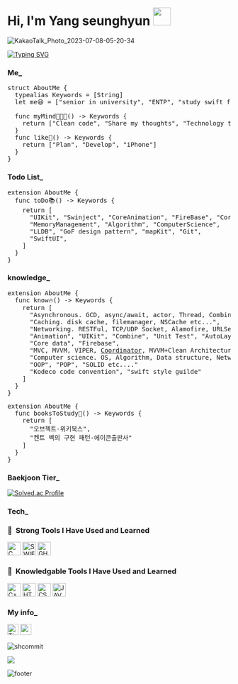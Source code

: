 <div align=left><h1>Hi, I'm Yang seunghyun <img src="https://www.emojiall.com/images/240/microsoft-teams/1f44b.png" width="40" height="40"/>
 </h1></div>

![KakaoTalk_Photo_2023-07-08-05-20-34](https://github.com/SHcommit/SHcommit/assets/96910404/52e03dfa-748f-4ef2-85f6-5ca32e1fcec4)

<a href="https://git.io/typing-svg"><img src="https://readme-typing-svg.demolab.com?font=Caveat&weight=450&size=35&duration=4500&pause=1000&color=FAAB78&center=true&width=600&lines=I+like+IOS+app+development+%3A);I'm+improving+every+day+!!!" alt="Typing SVG" /></a>

<div align=left><h3>Me_</div>

<pre>
struct AboutMe {
  typealias Keywords = [String]
  let me😆 = ["senior in university", "ENTP", "study swift for developing iOS app"]
  
  func myMind👨🏻‍💻() -> Keywords {
    return ["Clean code", "Share my thoughts", "Technology that can make anything I imagine"]
  }
  func like🫠() -> Keywords {
    return ["Plan", "Develop", "iPhone"]
  }
}
</pre>

<div align=left><h3>Todo List_</div>

<pre>
extension AboutMe {
  func toDo📚() -> Keywords {
    return [
      "UIKit", "Swinject", "CoreAnimation", "FireBase", "CoreLocation",
      "MemoryManagement", "Algorithm", "ComputerScience",
      "LLDB", "GoF design pattern", "mapKit", "Git",
      "SwiftUI",
    ]
  }
}
</pre>

<div align=left><h3>knowledge_</div>
 
<pre>
extension AboutMe {
  func know🔥() -> Keywords {
    return [
      "Asynchronous. GCD, async/await, actor, Thread, Combine etc...",
      "Caching. disk cache, filemanager, NSCache etc...",
      "Networking. RESTFul, TCP/UDP Socket, Alamofire, URLSession", "URLSession protocols etc...",
      "Animation", "UIKit", "Combine", "Unit Test", "AutoLayout", DIP+DI, "Protocol any, some, coposition..?"
      "Core data", "Firebase", 
      "MVC, MVVM, VIPER, <a href="https://github.com/SHcommit/SHCoordinator/graphs/traffic">Coordinator</a>, MVVM+Clean Architecture etc...",
      "Computer science. OS, Algorithm, Data structure, Network etc...",
      "OOP", "POP", "SOLID etc...."
      "Kodeco code convention", "swift style guilde"
    ]
  }
}
</pre>

<pre>
extension AboutMe {
  func booksToStudy📖() -> Keywords {
    return [
      "오브젝트-위키북스",
      "켄트 벡의 구현 패턴-에이콘출판사" 
    ]
  }
}
</pre>


<div align=left><h3>Baekjoon Tier_</div>

[![Solved.ac Profile](http://mazassumnida.wtf/api/v2/generate_badge?boj=happysh_s2)](https://solved.ac/happysh_s2/)
 


<div align=left><h3>Tech_</div>
 
  <h3> 🚀 &nbsp;Strong Tools I Have Used and Learned</h3>
<p align="left">
 <img src="https://img.shields.io/badge/C-00599C?style=for-the-badge&logo=c&logoColor=white" alt="C" height="30"/>
 <img src="https://img.shields.io/badge/Swift-FA7343?style=for-the-badge&logo=swift&logoColor=white" alt="SWIFT" height="30"/>
 <img src="https://img.shields.io/badge/GitHub-100000?style=for-the-badge&logo=github&logoColor=white" alt="GHTHUB" height="30"/>

</p>

 	
 
 <h3> 🚀 &nbsp;Knowledgable Tools I Have Used and Learned</h3>
<p align="left">
 <img src="https://img.shields.io/badge/C%2B%2B-00599C?style=for-the-badge&logo=c%2B%2B&logoColor=white" alt="C++" height="30"/>
 <img src="https://img.shields.io/badge/HTML5-E34F26?style=for-the-badge&logo=html5&logoColor=white" alt="HTML" height="30"/>
 <img src="https://img.shields.io/badge/CSS3-1572B6?style=for-the-badge&logo=css3&logoColor=white" alt="CSS" height="30"/>
 <img src="https://img.shields.io/badge/Java-ED8B00?style=for-the-badge&logo=java&logoColor=white" alt="JAVA" height="30"/>
</p>


<div align=left><h3>My info_</div>
 <a href="https://dev-with-precious-dreams.tistory.com/" target="_blank"><img alt="Tistory" src ="https://img.shields.io/badge/Tistory-FFFFFF?&style=for-the-badge&logo=Tistory&logoColor=black" height="25"/></a>
<img src="https://img.shields.io/badge/happysh_s2@naver.com-yellow?style=flat-square&logo=Gmail&logoColor=email" height="25"/></a>
 
 ![shcommit](https://github-readme-stats.vercel.app/api?username=shcommit&show_icons=true&theme=gruvbox)
 
 <a href="https://hits.seeyoufarm.com"><img src="https://hits.seeyoufarm.com/api/count/incr/badge.svg?url=https%3A%2F%2Fgithub.com%2Fshcommit%2Fhit-counter&count_bg=%23FFDCA9&title_bg=%23E8F3D6&icon=verizon.svg&icon_color=%23DB7A7A&title=hits&edge_flat=false"/></a>

![footer](https://capsule-render.vercel.app/api?section=footer&type=Waving&color=gradient)
